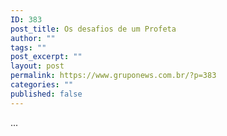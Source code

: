```yaml
---
ID: 383
post_title: Os desafios de um Profeta
author: ""
tags: ""
post_excerpt: ""
layout: post
permalink: https://www.gruponews.com.br/?p=383
categories: ""
published: false
---
```

...